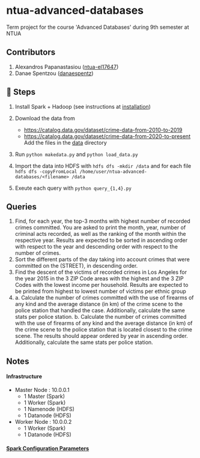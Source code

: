 # ntua-advanced-databases
Term project for the course 'Advanced Databases' during 9th semester at NTUA

## Contributors
1. Alexandros Papanastasiou ([ntua-el17647](https://github.com/ntua-el17647))
1. Danae Spentzou ([danaespentz](https://github.com/danaespentz))


## 👣 Steps
1. Install Spark + Hadoop (see instructions at [installation](https://colab.research.google.com/drive/1eE5FXf78Vz0KmBK5W8d4EUvEFATrVLmr?usp=drive_link))

2. Download the data from 
   - https://catalog.data.gov/dataset/crime-data-from-2010-to-2019
   - https://catalog.data.gov/dataset/crime-data-from-2020-to-present
   Add the files in the [data]('https://github.com/danaespentz/ntua-advanced-databases/data') directory

3. Run `python makedata.py` and  `python load_data.py`
    
4. Import the data into HDFS with `hdfs dfs -mkdir /data`
   and for each file `hdfs dfs -copyFromLocal /home/user/ntua-advanced-databases/<filename> /data`

5. Exeute each query with `python query_{1,4}.py`

## Queries
1. Find, for each year, the top-3 months with highest number of recorded crimes committed. You are asked to print the month, year, number of criminal acts recorded,
   as well as the ranking of the month within the respective year. Results are expected to be sorted in ascending order with respect to the year and descending order
   with respect to the number of crimes.
2. Sort the different parts of the day taking into account crimes that were committed on the (STREET), in descending order.
3. Find the descent of the victims of recorded crimes in Los Angeles for the year 2015 in the 3 ZIP Code areas with the highest and the 3 ZIP Codes with the lowest income
   per household. Results are expected to be printed from highest to lowest number of victims per ethnic group
4. a. Calculate the number of crimes committed with the use of firearms of any kind and the average distance (in km) of the crime scene to the police station that handled the case.
   Additionally, calculate the same stats per police station.
   b. Calculate the number of crimes committed with the use of firearms of any kind and the average distance (in km) of the crime scene to the police station that is located
   closest to the crime scene. The results should appear ordered by year in ascending order. Additionally, calculate the same stats per police station.

## Notes
#### Infrastructure
- Master Node : 10.0.0.1
    - 1 Master (Spark)
    - 1 Worker (Spark)
    - 1 Namenode (HDFS)
    - 1 Datanode (HDFS)
- Worker Node : 10.0.0.2
    - 1 Worker (Spark)
    - 1 Datanode (HDFS)

#### [Spark Configuration Parameters](https://spark.apache.org/docs/latest/configuration.html)
